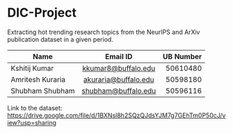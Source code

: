 # DIC-Project
Extracting hot trending research topics from the NeurIPS and ArXiv publication dataset in a given period.

| Name        | Email ID           | UB Number  |
| ------------- |:-------------:| -----:|
| Kshitij Kumar      | kkumar8@buffalo.edu | 50610480 |
| Amritesh Kuraria      | akuraria@buffalo.edu      |   50598180 |
| Shubham Shubham | shubham@buffalo.edu      | 50596116    |

Link to the dataset: https://drive.google.com/file/d/1BXNsl8h2SQzQJdsYJM7g7GEhTm0P50cJ/view?usp=sharing

